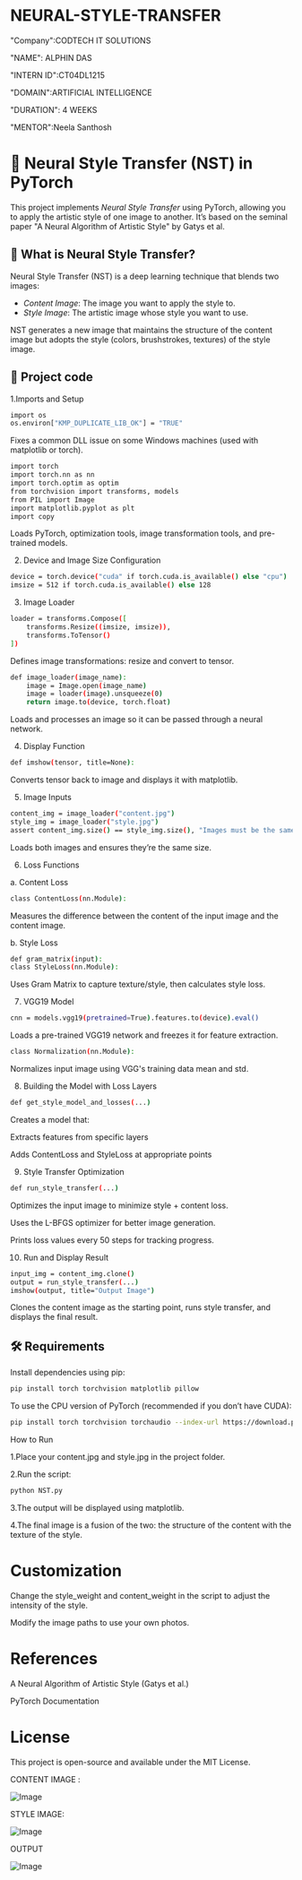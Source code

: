 # NEURAL-STYLE-TRANSFER

"Company":CODTECH IT SOLUTIONS

"NAME": ALPHIN DAS

"INTERN ID":CT04DL1215

"DOMAIN":ARTIFICIAL INTELLIGENCE

"DURATION": 4 WEEKS

"MENTOR":Neela Santhosh


# 🎨 Neural Style Transfer (NST) in PyTorch

This project implements *Neural Style Transfer* using PyTorch, allowing you to apply the artistic style of one image to another. It’s based on the seminal paper "A Neural Algorithm of Artistic Style" by Gatys et al.



## 🧠 What is Neural Style Transfer?

Neural Style Transfer (NST) is a deep learning technique that blends two images:
- *Content Image*: The image you want to apply the style to.
- *Style Image*: The artistic image whose style you want to use.

NST generates a new image that maintains the structure of the content image but adopts the style (colors, brushstrokes, textures) of the style image.



## 📁 Project code

1.Imports and Setup
```sh
import os
os.environ["KMP_DUPLICATE_LIB_OK"] = "TRUE"
```
Fixes a common DLL issue on some Windows machines (used with matplotlib or torch).
```sh
import torch
import torch.nn as nn
import torch.optim as optim
from torchvision import transforms, models
from PIL import Image
import matplotlib.pyplot as plt
import copy
```
Loads PyTorch, optimization tools, image transformation tools, and pre-trained models.

2. Device and Image Size Configuration
```sh
device = torch.device("cuda" if torch.cuda.is_available() else "cpu")
imsize = 512 if torch.cuda.is_available() else 128
```
3. Image Loader
```sh
loader = transforms.Compose([
    transforms.Resize((imsize, imsize)),
    transforms.ToTensor()
])
```
Defines image transformations: resize and convert to tensor.
```sh
def image_loader(image_name):
    image = Image.open(image_name)
    image = loader(image).unsqueeze(0)
    return image.to(device, torch.float)
```
Loads and processes an image so it can be passed through a neural network.

4. Display Function
```sh
def imshow(tensor, title=None):
```
Converts tensor back to image and displays it with matplotlib.

5. Image Inputs
```sh
content_img = image_loader("content.jpg")
style_img = image_loader("style.jpg")
assert content_img.size() == style_img.size(), "Images must be the same size"
```
Loads both images and ensures they’re the same size.

6. Loss Functions

a. Content Loss
```sh
class ContentLoss(nn.Module):
``` 

Measures the difference between the content of the input image and the content image.

b. Style Loss
```sh
def gram_matrix(input): 
class StyleLoss(nn.Module):
```    

Uses Gram Matrix to capture texture/style, then calculates style loss.

7. VGG19 Model
```sh
cnn = models.vgg19(pretrained=True).features.to(device).eval()
```
Loads a pre-trained VGG19 network and freezes it for feature extraction.

```sh
class Normalization(nn.Module): 
```
Normalizes input image using VGG's training data mean and std.

8. Building the Model with Loss Layers
```sh
def get_style_model_and_losses(...)
```
Creates a model that:

Extracts features from specific layers

Adds ContentLoss and StyleLoss at appropriate points

9. Style Transfer Optimization
```sh
def run_style_transfer(...)
```
Optimizes the input image to minimize style + content loss.

Uses the L-BFGS optimizer for better image generation.

Prints loss values every 50 steps for tracking progress.

10. Run and Display Result
```sh
input_img = content_img.clone()
output = run_style_transfer(...)
imshow(output, title="Output Image")
```
Clones the content image as the starting point, runs style transfer, and displays the final result.

## 🛠 Requirements

Install dependencies using pip:
```sh
pip install torch torchvision matplotlib pillow
```
To use the CPU version of PyTorch (recommended if you don’t have CUDA):
```sh
pip install torch torchvision torchaudio --index-url https://download.pytorch.org/whl/cpu
```
How to Run

1.Place your content.jpg and style.jpg in the project folder.

2.Run the script:
```sh
python NST.py
```
3.The output will be displayed using matplotlib.

4.The final image is a fusion of the two: the structure of the content with the texture of the style.

# Customization

Change the style_weight and content_weight in the script to adjust the intensity of the style.

Modify the image paths to use your own photos.

# References

A Neural Algorithm of Artistic Style (Gatys et al.)

PyTorch Documentation

# License
This project is open-source and available under the MIT License.

CONTENT IMAGE :

![Image](https://github.com/user-attachments/assets/95851ad3-0e27-4931-8342-b0c266729bb5)

STYLE IMAGE:

![Image](https://github.com/user-attachments/assets/8c16d7a5-9694-4ec7-8ca2-fb33c5412c3f)

OUTPUT

![Image](https://github.com/user-attachments/assets/99269b50-4d91-4e87-b152-2ede0f9aafa3)
